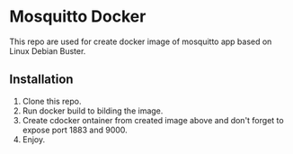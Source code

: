 # Mosquitto Docker

This repo are used for create docker image of mosquitto app based on Linux Debian Buster.

## Installation
 1. Clone this repo.
 2. Run docker build to bilding the image.
 3. Create cdocker ontainer from created image above and don't forget to expose port 1883 and 9000.
 4. Enjoy.
